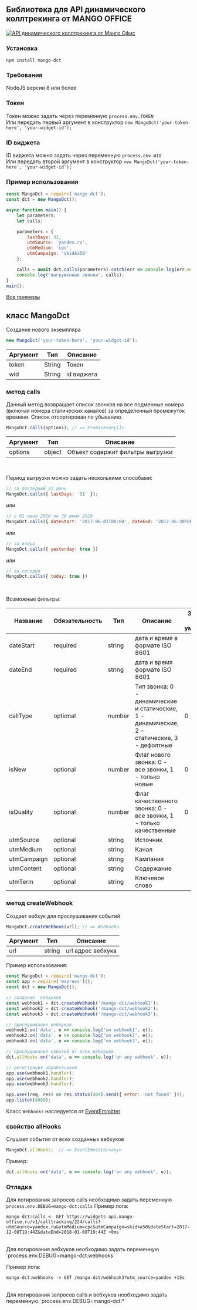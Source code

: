 ## Библиотека для API  динамического коллтрекинга от MANGO OFFICE

[![API динамического коллтрекинга от Манго Офис](https://www.mango-office.ru/upload/iblock/c11/kt.png "Динамический коллтрекинг Манго Офис")](https://www.mango-office.ru/support/virtualnaya_ats/chasto_zadavaemye_voprosy/dinamicheskiy_kolltreking/api_dinamicheskogo_kolltreiknga/ "Динамический коллтрекинг Манго Офис")
### Установка
`npm install mango-dct`


### Требования
NodeJS версии 8 или более

### Токен
Токен можно задать через переменную `process.env.TOKEN`</br>
Или передать первый аргумент в конструктор 
`new MangoDct('your-token-here', 'your-widget-id');`

### ID виджета
ID виджета можно задать через переменную `process.env.WID`</br>
Или передать второй аргумент в конструктор 
`new MangoDct('your-token-here', 'your-widget-id');`

### Пример использования


```javascript
const MangoDct = require('mango-dct');
const dct = new MangoDct();

async function main() {
    let parameters;
    let calls;

    parameters = {
        lastDays: 31,
        utmSource: 'yandex.ru',
        utmMedium: 'cpc',
        utmCampaign: 'skidka50'
    };

    calls = await dct.calls(parameters).catch(err => console.log(err.message));
    console.log('выгруженные звонки', calls);
}
main();
```

[Все примеры](examples/)

## класс MangoDct
Создание нового экземпляра
```javascript
new MangoDct('your-token-here', 'your-widget-id');
```

| Аргумент  | Тип  | Описание|
| ------------ | ------------ |------------ |
| token  | String   |  Токен  |
| wid  | String   |  id виджета  |

### метод calls
Данный метод возвращает список звонков на все подменные номера (включая номера статических каналов) за определенный промежуток времени. Список отсортирован по убыванию.


```js
MangoDct.calls(options); // => Promise<any[]>
```

| Аргумент  | Тип  | Описание|
| ------------ | ------------ |------------ |
| options  | object   |  Объект содержит фильтры выгрузки  |

</br>

Период выгрузки можно задать несколькими способами:


```js
// за последний 31 день
MangoDct.calls({ lastDays: '31' });
```
или
```js
// с 01 июня 2016 по 30 июня 2016
MangoDct.calls({ dateStart: '2017-06-01T00:00', dateEnd: '2017-06-30T00:00Z' });
```
или
```js
// за вчера
MangoDct.calls({ yesterday: true })
```
или
```js
// за сегодня
MangoDct.calls({ today: true })
```
</br>

 Возможные фильтры:

|   Название| Обязательность  |  Тип  | Описание  |   Значение по умолчанию|
| ------------ | ------------ | ------------ | ------------ | ------------ |
| dateStart  |  required  |  string |   дата и время в формате ISO 8601|   |
|  dateEnd  |  required  |   string | дата и время  формате ISO 8601  |   |
| callType | optional | number | Тип звонка: 0 - динамические и статические, 1 - динамические, 2 - статические, 3 - дефолтные | 0 |
| isNew | optional | number | Флаг нового звонка: 0 - все звонки, 1 - только новые | 0 |
| isQuality | optional | number |  Флаг качественного звонка: 0 - все звонки, 1 - только качественные | 0 |
| utmSource | optional | string |  Источник |  |
| utmMedium | optional | string |  Канал |  |
| utmCampaign | optional | string |  Кампания |  |
| utmContent | optional | string |  Содержание |  |
| utmTerm | optional | string |  Ключевое слово |  | |

### метод createWebhook
Создает вебхук для прослушивания событий
```js
MangoDct.createWebhook(url); // => Webhooks
```
| Аргумент  | Тип  | Описание|
| ------------ | ------------ |------------ |
| url  | string   |  url адрес вебхука  |

Пример использования:
```js
const MangoDct = require('mango-dct');
const app = require('express')();
const dct = new MangoDct();

// создание  вебхуков
const webhook1 = dct.createWebhook('/mango-dct/webhook1');
const webhook2 = dct.createWebhook('/mango-dct/webhook2');
const webhook3 = dct.createWebhook('/mango-dct/webhook3');

// прослушивание вебхуков
webhook1.on('data', e => console.log('on webhook1', e));
webhook2.on('data', e => console.log('on webhook2', e));
webhook3.on('data', e => console.log('on webhook3', e));

// прослушивание событий от всех вебхуков
dct.allHooks.on('data', e => console.log('on any webhook', e));

// регистрация обработчиков
app.use(webhook1.handler);
app.use(webhook2.handler);
app.use(webhook3.handler);

app.use((req, res) => res.status(404).send({ error: 'not found' }));
app.listen(8080);
```

Класс `Webhooks` наследуется от [EventEmmitter](https://nodejs.org/dist/v8.0.0/docs/api/events.html#events_class_eventemitter/)
</br>
### свойство allHooks
Слушает события от всех созданных вебхуков
```js
MangoDct.allHooks;  // => EventEmmitter<any>
```
Пример:
```js
dct.allHooks.on('data', e => console.log('on any webhook', e));
```



### Отладка
 Для логирования запросов calls необходимо задать переменную `process.env.DEBUG=mango-dct:calls`
Пример лога:
```
mango-dct:calls <- GET https://widgets-api.mango-office.ru/v1/calltracking/224/calls?utmSource=yandex.ru&utmMedium=cpc&utmCampaign=skidka50&dateStart=2017-12-08T19:44Z&dateEnd=2018-01-08T19:44Z +0ms
```
</br>
Для логирования вебхуков необходимо задать переменную `process.env.DEBUG=mango-dct:webhooks`

Пример лога:
```
mango-dct:webhooks -> GET /mango-dct/webhook3?utm_source=yandex +15s
```
</br>
Для логирования запросов calls и вебхуков необходимо задать переменную 
`process.env.DEBUG=mango-dct:*`

